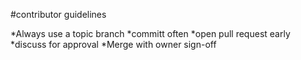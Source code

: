 #contributor guidelines

*Always use a topic branch
*committ often
*open pull request early
*discuss for approval
*Merge with owner sign-off 

